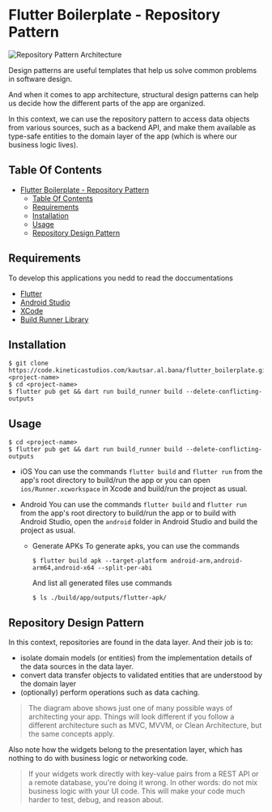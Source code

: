 # Flutter Boilerplate - Repository Pattern

![Repository Pattern Architecture](https://code.kineticastudios.com/kautsar.al.bana/flutter_boilerplate/src/branch/main/docs/architecture.png)

Design patterns are useful templates that help us solve common problems in software design.

And when it comes to app architecture, structural design patterns can help us decide how the different parts of the app are organized.

In this context, we can use the repository pattern to access data objects from various sources, such as a backend API, and make them available as type-safe entities to the domain layer of the app (which is where our business logic lives).

## Table Of Contents

- [Flutter Boilerplate - Repository Pattern](#flutter-boilerplate---repository-pattern)
  - [Table Of Contents](#table-of-contents)
  - [Requirements](#requirements)
  - [Installation](#installation)
  - [Usage](#usage)
  - [Repository Design Pattern](#repository-design-pattern)

## Requirements

To develop this applications you nedd to read the doccumentations

- [Flutter](https://docs.flutter.dev/get-started/install)
- [Android Studio](https://developer.android.com/studio)
- [XCode](https://developer.apple.com/support/xcode/)
- [Build Runner Library](https://pub.dev/packages/build_runner/install)

## Installation

```shell
$ git clone https://code.kineticastudios.com/kautsar.al.bana/flutter_boilerplate.git <project-name>
$ cd <project-name>
$ flutter pub get && dart run build_runner build --delete-conflicting-outputs
```

## Usage

```shell
$ cd <project-name>
$ flutter pub get && dart run build_runner build --delete-conflicting-outputs
```

- iOS
  You can use the commands `flutter build` and `flutter run` from the app's root
  directory to build/run the app or you can open `ios/Runner.xcworkspace` in Xcode
  and build/run the project as usual.

- Android
  You can use the commands `flutter build` and `flutter run` from the app's root
  directory to build/run the app or to build with Android Studio, open the
  `android` folder in Android Studio and build the project as usual.

  - Generate APKs
    To generate apks, you can use the commands
    ```shell
    $ flutter build apk --target-platform android-arm,android-arm64,android-x64 --split-per-abi
    ```
    And list all generated files use commands
    ```shell
    $ ls ./build/app/outputs/flutter-apk/
    ```

## Repository Design Pattern

In this context, repositories are found in the data layer. And their job is to:
- isolate domain models (or entities) from the implementation details of the data sources in the data layer.
- convert data transfer objects to validated entities that are understood by the domain layer
- (optionally) perform operations such as data caching.
> The diagram above shows just one of many possible ways of architecting your app. Things will look different if you follow a different architecture such as MVC, MVVM, or Clean Architecture, but the same concepts apply.

Also note how the widgets belong to the presentation layer, which has nothing to do with business logic or networking code.

> If your widgets work directly with key-value pairs from a REST API or a remote database, you're doing it wrong. In other words: do not mix business logic with your UI code. This will make your code much harder to test, debug, and reason about.
